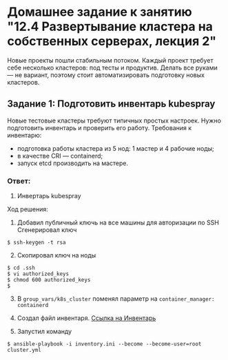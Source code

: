 # Домашнее задание к занятию "12.4 Развертывание кластера на собственных серверах, лекция 2"
Новые проекты пошли стабильным потоком. Каждый проект требует себе несколько кластеров: под тесты и продуктив. Делать все руками — не вариант, поэтому стоит автоматизировать подготовку новых кластеров.

## Задание 1: Подготовить инвентарь kubespray
Новые тестовые кластеры требуют типичных простых настроек. Нужно подготовить инвентарь и проверить его работу. Требования к инвентарю:
* подготовка работы кластера из 5 нод: 1 мастер и 4 рабочие ноды;
* в качестве CRI — containerd;
* запуск etcd производить на мастере.

### Ответ:

1. Инвертарь kubespray

Ход решения:

1) Добавил публичный ключь на все машины для авторизации по SSH
Сгенерировал ключ
```
$ ssh-keygen -t rsa
```

2) Скопировал ключ на ноды
```
$ cd .ssh
$ vi authorized_keys 
$ chmod 600 authorized_keys 
$ 
```

3) В `group_vars/k8s_cluster` поменял параметр на `container_manager: containerd`

4) Создал файл инвентаря. [Ссылка на Инвентарь](https://github.com/kezan860/netology_devkube/blob/master/08_k8s_4/src/ansible/inventory.ini)

5) Запустил команду
```
$ ansible-playbook -i inventory.ini --become --become-user=root cluster.yml
```
